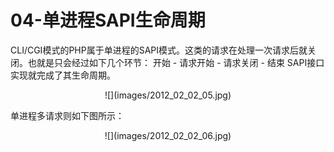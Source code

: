 # 04-单进程SAPI生命周期
CLI/CGI模式的PHP属于单进程的SAPI模式。这类的请求在处理一次请求后就关闭。也就是只会经过如下几个环节： 开始 - 请求开始 - 请求关闭 - 结束 SAPI接口实现就完成了其生命周期。

<center>
![](images/2012_02_02_05.jpg)
</center>

单进程多请求则如下图所示：

<center>
![](images/2012_02_02_06.jpg)
</center>

